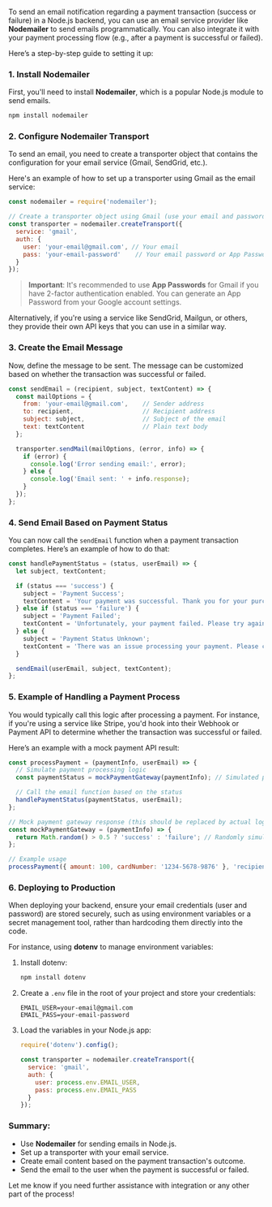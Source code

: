 To send an email notification regarding a payment transaction (success or failure) in a Node.js backend, you can use an email service provider like **Nodemailer** to send emails programmatically. You can also integrate it with your payment processing flow (e.g., after a payment is successful or failed).

Here’s a step-by-step guide to setting it up:

### 1. Install Nodemailer
First, you'll need to install **Nodemailer**, which is a popular Node.js module to send emails.

```bash
npm install nodemailer
```

### 2. Configure Nodemailer Transport
To send an email, you need to create a transporter object that contains the configuration for your email service (Gmail, SendGrid, etc.).

Here's an example of how to set up a transporter using Gmail as the email service:

```javascript
const nodemailer = require('nodemailer');

// Create a transporter object using Gmail (use your email and password or an App Password)
const transporter = nodemailer.createTransport({
  service: 'gmail',
  auth: {
    user: 'your-email@gmail.com', // Your email
    pass: 'your-email-password'    // Your email password or App Password
  }
});
```

> **Important**: It's recommended to use **App Passwords** for Gmail if you have 2-factor authentication enabled. You can generate an App Password from your Google account settings.

Alternatively, if you're using a service like SendGrid, Mailgun, or others, they provide their own API keys that you can use in a similar way.

### 3. Create the Email Message
Now, define the message to be sent. The message can be customized based on whether the transaction was successful or failed.

```javascript
const sendEmail = (recipient, subject, textContent) => {
  const mailOptions = {
    from: 'your-email@gmail.com',    // Sender address
    to: recipient,                   // Recipient address
    subject: subject,                // Subject of the email
    text: textContent                // Plain text body
  };

  transporter.sendMail(mailOptions, (error, info) => {
    if (error) {
      console.log('Error sending email:', error);
    } else {
      console.log('Email sent: ' + info.response);
    }
  });
};
```

### 4. Send Email Based on Payment Status
You can now call the `sendEmail` function when a payment transaction completes. Here’s an example of how to do that:

```javascript
const handlePaymentStatus = (status, userEmail) => {
  let subject, textContent;

  if (status === 'success') {
    subject = 'Payment Success';
    textContent = 'Your payment was successful. Thank you for your purchase!';
  } else if (status === 'failure') {
    subject = 'Payment Failed';
    textContent = 'Unfortunately, your payment failed. Please try again later or contact support.';
  } else {
    subject = 'Payment Status Unknown';
    textContent = 'There was an issue processing your payment. Please contact support for assistance.';
  }

  sendEmail(userEmail, subject, textContent);
};
```

### 5. Example of Handling a Payment Process
You would typically call this logic after processing a payment. For instance, if you're using a service like Stripe, you'd hook into their Webhook or Payment API to determine whether the transaction was successful or failed.

Here’s an example with a mock payment API result:

```javascript
const processPayment = (paymentInfo, userEmail) => {
  // Simulate payment processing logic
  const paymentStatus = mockPaymentGateway(paymentInfo); // Simulated payment API response

  // Call the email function based on the status
  handlePaymentStatus(paymentStatus, userEmail);
};

// Mock payment gateway response (this should be replaced by actual logic)
const mockPaymentGateway = (paymentInfo) => {
  return Math.random() > 0.5 ? 'success' : 'failure'; // Randomly simulate success or failure
};

// Example usage
processPayment({ amount: 100, cardNumber: '1234-5678-9876' }, 'recipient@example.com');
```

### 6. Deploying to Production
When deploying your backend, ensure your email credentials (user and password) are stored securely, such as using environment variables or a secret management tool, rather than hardcoding them directly into the code.

For instance, using **dotenv** to manage environment variables:

1. Install dotenv:
   ```bash
   npm install dotenv
   ```

2. Create a `.env` file in the root of your project and store your credentials:
   ```
   EMAIL_USER=your-email@gmail.com
   EMAIL_PASS=your-email-password
   ```

3. Load the variables in your Node.js app:
   ```javascript
   require('dotenv').config();

   const transporter = nodemailer.createTransport({
     service: 'gmail',
     auth: {
       user: process.env.EMAIL_USER,
       pass: process.env.EMAIL_PASS
     }
   });
   ```

### Summary:
- Use **Nodemailer** for sending emails in Node.js.
- Set up a transporter with your email service.
- Create email content based on the payment transaction's outcome.
- Send the email to the user when the payment is successful or failed.

Let me know if you need further assistance with integration or any other part of the process!